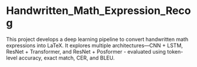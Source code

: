 # Handwritten_Math_Expression_Recog
This project develops a deep learning pipeline to convert handwritten math expressions into LaTeX. It explores multiple architectures—CNN + LSTM, ResNet + Transformer, and ResNet + Posformer - evaluated using token-level accuracy, exact match, CER, and BLEU.
